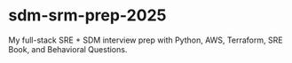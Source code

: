 # sdm-srm-prep-2025
My full-stack SRE + SDM interview prep with Python, AWS, Terraform, SRE Book, and Behavioral Questions.
